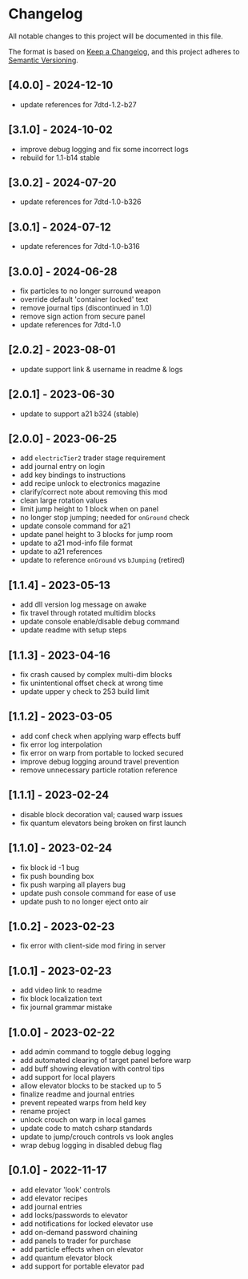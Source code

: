 # Changelog

All notable changes to this project will be documented in this file.

The format is based on [Keep a Changelog](https://keepachangelog.com/en/1.0.0/),
and this project adheres to [Semantic Versioning](https://semver.org/spec/v2.0.0.html).

## [4.0.0] - 2024-12-10

- update references for 7dtd-1.2-b27

## [3.1.0] - 2024-10-02

- improve debug logging and fix some incorrect logs
- rebuild for 1.1-b14 stable

## [3.0.2] - 2024-07-20

- update references for 7dtd-1.0-b326

## [3.0.1] - 2024-07-12

- update references for 7dtd-1.0-b316

## [3.0.0] - 2024-06-28

- fix particles to no longer surround weapon
- override default 'container locked' text
- remove journal tips (discontinued in 1.0)
- remove sign action from secure panel
- update references for 7dtd-1.0

## [2.0.2] - 2023-08-01

- update support link & username in readme & logs

## [2.0.1] - 2023-06-30

- update to support a21 b324 (stable)

## [2.0.0] - 2023-06-25

- add `electricTier2` trader stage requirement
- add journal entry on login
- add key bindings to instructions
- add recipe unlock to electronics magazine
- clarify/correct note about removing this mod
- clean large rotation values
- limit jump height to 1 block when on panel
- no longer stop jumping; needed for `onGround` check
- update console command for a21
- update panel height to 3 blocks for jump room
- update to a21 mod-info file format
- update to a21 references
- update to reference `onGround` vs `bJumping` (retired)

## [1.1.4] - 2023-05-13

- add dll version log message on awake
- fix travel through rotated multidim blocks
- update console enable/disable debug command
- update readme with setup steps

## [1.1.3] - 2023-04-16

- fix crash caused by complex multi-dim blocks
- fix unintentional offset check at wrong time
- update upper y check to 253 build limit

## [1.1.2] - 2023-03-05

- add conf check when applying warp effects buff
- fix error log interpolation
- fix error on warp from portable to locked secured
- improve debug logging around travel prevention
- remove unnecessary particle rotation reference

## [1.1.1] - 2023-02-24

- disable block decoration val; caused warp issues
- fix quantum elevators being broken on first launch

## [1.1.0] - 2023-02-24

- fix block id -1 bug
- fix push bounding box
- fix push warping all players bug
- update push console command for ease of use
- update push to no longer eject onto air

## [1.0.2] - 2023-02-23

- fix error with client-side mod firing in server

## [1.0.1] - 2023-02-23

- add video link to readme
- fix block localization text
- fix journal grammar mistake

## [1.0.0] - 2023-02-22

- add admin command to toggle debug logging
- add automated clearing of target panel before warp
- add buff showing elevation with control tips
- add support for local players
- allow elevator blocks to be stacked up to 5
- finalize readme and journal entries
- prevent repeated warps from held key
- rename project
- unlock crouch on warp in local games
- update code to match csharp standards
- update to jump/crouch controls vs look angles
- wrap debug logging in disabled debug flag

## [0.1.0] - 2022-11-17

- add elevator 'look' controls
- add elevator recipes
- add journal entries
- add locks/passwords to elevator
- add notifications for locked elevator use
- add on-demand password chaining
- add panels to trader for purchase
- add particle effects when on elevator
- add quantum elevator block
- add support for portable elevator pad
